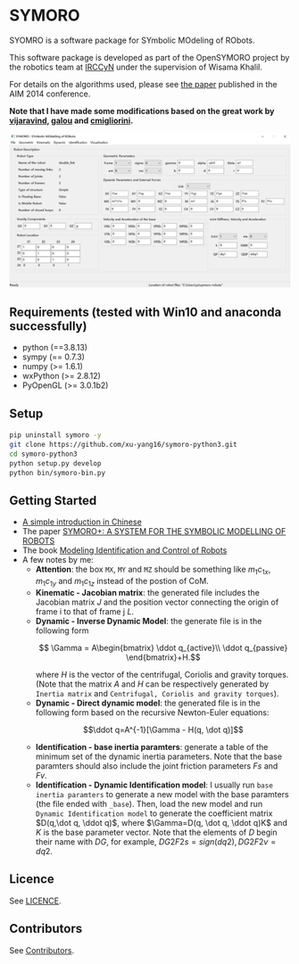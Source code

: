 SYMORO
======

SYOMRO is a software package for SYmbolic MOdeling of RObots.

This software package is developed as part of the OpenSYMORO project by
the robotics team at [IRCCyN][lk:irccyn] under the supervision of Wisama
Khalil.

For details on the algorithms used, please see [the paper][lk:hal]
published in the AIM 2014 conference.

**Note that I have made some modifications based on the great work by [vijaravind](https://github.com/symoro/symoro), [galou](https://github.com/galou/symoro) and [cmigliorini](https://github.com/cmigliorini/symoro/tree/python3).**

![screentshot](images/screenshot.png)


Requirements (tested with Win10 and anaconda successfully)
------------
+ python (==3.8.13)
+ sympy (== 0.7.3)
+ numpy (>= 1.6.1)
+ wxPython (>= 2.8.12)
+ PyOpenGL (>= 3.0.1b2)


Setup
---------------
```bash
pip uninstall symoro -y
git clone https://github.com/xu-yang16/symoro-python3.git
cd symoro-python3
python setup.py develop
python bin/symoro-bin.py
```


Getting Started
---------------
* [A simple introduction in Chinese](https://www.zhihu.com/collection/825441151)
* The paper [SYMORO+: A SYSTEM FOR THE SYMBOLIC MODELLING OF ROBOTS](https://hal.archives-ouvertes.fr/hal-00401687/document)
* The book [Modeling Identification and Control of Robots](http://home.elka.pw.edu.pl/~ptrojane/books/Modeling,%20Identification%20and%20Control%20of%20Robots.pdf)
* A few notes by me:
  * **Attention**: the box `MX`, `MY` and `MZ` should be something like $m_1c_{1x}, m_1c_{1y}$ and $m_1c_{1z}$ instead of the postion of CoM.
  * **Kinematic - Jacobian matrix**: the generated file includes the Jacobian matrix $J$ and the position vector connecting the origin of frame i to that of frame j $L$.
  * **Dynamic - Inverse Dynamic Model**: the generate file is in the following form
    ```math
      \Gamma = A\begin{bmatrix}
          \ddot q_{active}\\
          \ddot q_{passive}
      \end{bmatrix}+H.
      ```
    where $H$ is the vector of the centrifugal, Coriolis and gravity torques. (Note that the matrix $A$ and $H$ can be respectively generated by `Inertia matrix` and `Centrifugal, Coriolis and gravity torques`).
  * **Dynamic - Direct dynamic model**: the generated file is in the following form based on the recursive Newton-Euler equations:
    ```math
    \ddot q=A^{-1}[\Gamma - H(q, \dot q)]
    ```
  * **Identification - base inertia paramters**: generate a table of the minimum set of the dynamic inertia parameters. Note that the base paramters should also include the joint friction parameters $Fs$ and $Fv$.
  * **Identification - Dynamic Identification model**: I usually run `base inertia paramters` to generate a new model with the base paramters (the file ended with `_base`). Then, load the new model and run `Dynamic Identification model` to generate the coefficient matrix $D(q,\dot q, \ddot q)$, where $\Gamma=D(q, \dot q, \ddot q)K$ and $K$ is the base parameter vector. Note that the elements of $D$ begin their name with $DG$, for example, $DG2F2s = sign(dq2), DG2F2v = dq2$.

Licence
-------
See [LICENCE][lk:licence].


Contributors
------------
See [Contributors][lk:contributors].


[lk:irccyn]: http://www.irccyn.ec-nantes.fr/
[lk:hal]: http://hal.archives-ouvertes.fr/hal-01025919
[lk:setup]: https://github.com/symoro/symoro/wiki/Setup
[el:aravind]: mailto:aravind.v@tum-create.edu.sg
[lk:licence]: https://github.com/symoro/symoro/blob/master/LICENCE
[lk:contributors]: https://github.com/symoro/symoro/graphs/contributors


